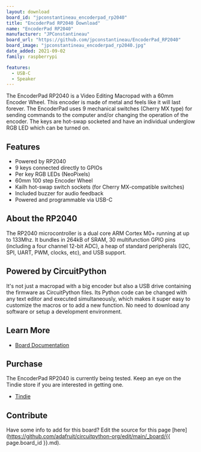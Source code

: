 ```yaml
---
layout: download
board_id: "jpconstantineau_encoderpad_rp2040"
title: "EncoderPad RP2040 Download"
name: "EncoderPad RP2040"
manufacturer: "JPConstantineau"
board_url: "https://github.com/jpconstantineau/EncoderPad_RP2040"
board_image: "jpconstantineau_encoderpad_rp2040.jpg"
date_added: 2021-09-02
family: raspberrypi

features:
  - USB-C
  - Speaker
---
```


The EncoderPad RP2040 is a Video Editing Macropad with a 60mm Encoder Wheel. This encoder is made of metal and feels like it will last forever. The EncoderPad uses 9 mechanical switches (Cherry MX type) for sending commands to the computer and/or changing the operation of the encoder. The keys are hot-swap socketed and have an individual underglow RGB LED which can be turned on.

## Features
* Powered by RP2040
* 9 keys connected directly to GPIOs
* Per key RGB LEDs (NeoPixels)
* 60mm 100 step Encoder Wheel
* Kailh hot-swap switch sockets (for Cherry MX-compatible switches)
* Included buzzer for audio feedback
* Powered and programmable via USB-C

## About the RP2040
The RP2040 microcontroller is a dual core ARM Cortex M0+ running at up to 133Mhz. It bundles in 264kB of SRAM, 30 multifunction GPIO pins (including a four channel 12-bit ADC), a heap of standard peripherals (I2C, SPI, UART, PWM, clocks, etc), and USB support.

## Powered by CircuitPython
It's not just a macropad with a big encoder but also a USB drive containing the firmware as CircuitPython files. Its Python code can be changed with any text editor and executed simultaneously, which makes it super easy to customize the macros or to add a new function. No need to download any software or setup a development environment.

## Learn More
* [Board Documentation](https://github.com/jpconstantineau/EncoderPad_RP2040)

## Purchase
The EncoderPad RP2040 is currently being tested.  Keep an eye on the Tindie store if you are interested in getting one.
* [Tindie](https://www.tindie.com/stores/jpconstantineau/)

## Contribute

Have some info to add for this board? Edit the source for this page [here](https://github.com/adafruit/circuitpython-org/edit/main/_board/{{ page.board_id }}.md).
